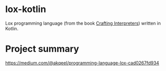 # lox-kotlin
Lox programming language (from the book [Crafting Interpreters](https://craftinginterpreters.com/)) written in Kotlin.

# Project summary
https://medium.com/@akqeel/programming-language-lox-cad0267fd934
